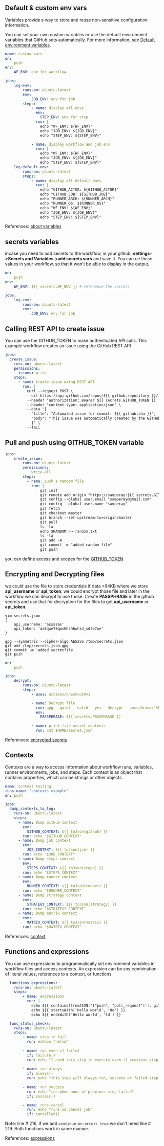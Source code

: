 ## Default & custom env vars

Variables provide a way to store and reuse non-sensitive configuration information.

You can set your own custom variables or use the default environment variables that GitHub sets automatically. For more information, see [Default environment variables](https://docs.github.com/en/actions/learn-github-actions/variables#default-environment-variables).

```yaml
name: custom vars
on:
    push
env:
    WF_ENV: env for workflow

jobs:
    log-env:
        runs-on: ubuntu-latest
        env: 
            JOB_ENV: env for job
        steps:
            - name: display all envs
              env:
                STEP_ENV: env for step
              run: |
                echo "WF_ENV: ${WF_ENV}"
                echo "JOB_ENV: ${JOB_ENV}"
                echo "STEP_ENV: ${STEP_ENV}"

            - name: display workflow and job env
              run: |
                echo "WF_ENV: ${WF_ENV}"
                echo "JOB_ENV: ${JOB_ENV}"
                echo "STEP_ENV: ${STEP_ENV}"
    log-default-env:
        runs-on: ubuntu-latest
        steps:
            - name: display all default envs
              run: |
                echo "GITHUB_ACTOR: ${GITHUB_ACTOR}"
                echo "GITHUB_JOB: ${GITHUB_JOB}"
                echo "RUNNER_ARCH: ${RUNNER_ARCH}"
                echo "RUNNER_OS: ${RUNNER_OS}"
                echo "WF_ENV: ${WF_ENV}"
                echo "JOB_ENV: ${JOB_ENV}"
                echo "STEP_ENV: ${STEP_ENV}"

```

References: [about variables](https://docs.github.com/en/actions/learn-github-actions/variables#about-variables)

## secrets variables

incase you need to add secrets to the workflow, in your github, **settings->Secrets and Variables->add secrets vars** and save it. You can ue those values in your workflow, so that it won't be able to display in the output. 

```yaml
on:
    push
env:
    WF_ENV: ${{ secrets.WF_ENV }} # reference the secrets

jobs:
    log-env:
        runs-on: ubuntu-latest
        env: 
            JOB_ENV: env for job
```

## Calling REST API to create issue

You can use the GITHUB_TOKEN to make authenticated API calls. This example workflow creates an issue using the GitHub REST API

```yaml
jobs:
  create_issue:
    runs-on: ubuntu-latest
    permissions:
      issues: write
    steps:
      - name: Create issue using REST API
        run: |
          curl --request POST \
          --url https://api.github.com/repos/${{ github.repository }}/issues \
          --header 'authorization: Bearer ${{ secrets.GITHUB_TOKEN }}' \
          --header 'content-type: application/json' \
          --data '{
            "title": "Automated issue for commit: ${{ github.sha }}",
            "body": "This issue was automatically created by the GitHub Action workflow **${{ github.workflow }}**. \n\n The commit hash was: _${{ github.sha }}_."
            }' \
          --fail
```

## Pull and push using GITHUB_TOKEN variable

```yaml
jobs:
    create_issue:
        runs-on: ubuntu-latest
        permissions:
            write-all
        steps:
          - name: push a random file
            run: |
                git init 
                git remote add origin "https://samperay:${{ secrets.GITHUB_TOKEN }}@github.com/$GITHUB_REPOSITORY.git"
                git config --global user.email "samperay@gmail.com"
                git config --global user.name "samperay"
                git fetch
                git checkout master
                git branch --set-upstream-to=origin/master
                git pull 
                ls -la
                echo $RANDOM >> random.txt
                ls -la
                git add -A
                git commit -m "added random file"
                git push 
```

you can define access and scopes for the [GITHUB_TOKEN](https://docs.github.com/en/actions/using-jobs/assigning-permissions-to-jobs#defining-access-for-the-github_token-scopes)

## Encrypting and Decrypting files

we could use the file to store credentials if data >64KB where we store **api_username** or **api_token**. 
we could encrypt those file and later in the workflow we can decrypt to use those. Create **PASSPHRASE** in the github secrets and use that for decryption for the files to get **api_username** or **api_token**. 

```
vim secrets.json
{
    api_username: 'assasas'
    api_token: 'as8qwe78qwshhshhwhsd_sd!e7we'
}

gpg --symmetric --cipher-algo AES256 /tmp/secrets.json
git add /tmp/secrets.json.gpg
git commit -m 'added secretfile'
git push
```

```yaml
on:
    push

jobs:
    decrypt: 
        runs-on: ubuntu-latest
        steps:
            - uses: actions/checkout@v1

            - name: Decrypt file
              run: gpg --quiet --batch --yes --decrypt --passphrase="$PASSPHRASE" --output $HOME/secret.json secrets.json.gpg
              env: 
                PASSPHRASE: ${{ secrets.PASSPHRASE }}
              
            - name: print file secret contents
              run: cat $HOME/secret.json
```

References: [encrypted secrets](https://docs.github.com/en/actions/security-guides/encrypted-secrets)

## Contexts

Contexts are a way to access information about workflow runs, variables, runner environments, jobs, and steps. Each context is an object that contains properties, which can be strings or other objects.

```yaml
name: Context testing
runs-name: "contexts example"
on: push

jobs:
  dump_contexts_to_log:
    runs-on: ubuntu-latest
    steps:
      - name: Dump GitHub context
        env:
          GITHUB_CONTEXT: ${{ toJson(github) }}
        run: echo "$GITHUB_CONTEXT"
      - name: Dump job context
        env:
          JOB_CONTEXT: ${{ toJson(job) }}
        run: echo "$JOB_CONTEXT"
      - name: Dump steps context
        env:
          STEPS_CONTEXT: ${{ toJson(steps) }}
        run: echo "$STEPS_CONTEXT"
      - name: Dump runner context
        env:
          RUNNER_CONTEXT: ${{ toJson(runner) }}
        run: echo "$RUNNER_CONTEXT"
      - name: Dump strategy context
        env:
          STRATEGY_CONTEXT: ${{ toJson(strategy) }}
        run: echo "$STRATEGY_CONTEXT"
      - name: Dump matrix context
        env:
          MATRIX_CONTEXT: ${{ toJson(matrix) }}
        run: echo "$MATRIX_CONTEXT"

```

References: [context](https://docs.github.com/en/actions/learn-github-actions/contexts#about-contexts)

## Functions and expressions

You can use expressions to programmatically set environment variables in workflow files and access contexts. An expression can be any combination of literal values, references to a context, or functions

```yaml
  functions_expressions:
    runs-on: ubuntu-latest
    steps:
        - name: expressions
          run: |
            echo ${{ contains(fromJSON('["push", "pull_request"]'), github.event_name) }}
            echo ${{ startsWith('Hello world', 'He') }}
            echo ${{ endsWith('Hello world', 'ld') }}

  func_status_checks:
    runs-on: ubuntu-latest
    steps:
        - name: step to fail
          run: echooo "hello"
          
        - name: run even if failed
          if: failure()
          run: echo "I need this step to execute even if previous step fails"
          
        - name: run always
          if: always()
          run: echo "this step will always run, success or failed step"
          
        - name: run success
          run: echo "run when none of previous step failed" 
          if: success()

        - name: runs cancel
          run: echo "runs on cancel job"
          if: cancelled()
```

Note: line # 216, if we add `continue-on-error: true` we don't need line # 219. 
Both functions work in same manner.


References: [expressions](https://docs.github.com/en/actions/learn-github-actions/expressions)